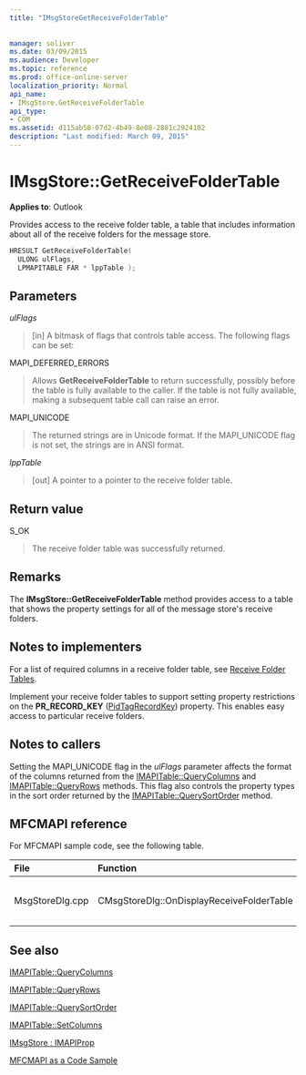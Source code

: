 ```yaml
---
title: "IMsgStoreGetReceiveFolderTable"
 
 
manager: soliver
ms.date: 03/09/2015
ms.audience: Developer
ms.topic: reference
ms.prod: office-online-server
localization_priority: Normal
api_name:
- IMsgStore.GetReceiveFolderTable
api_type:
- COM
ms.assetid: d115ab58-07d2-4b49-8e08-2881c2924102
description: "Last modified: March 09, 2015"
---
```


# IMsgStore::GetReceiveFolderTable

  
  
**Applies to**: Outlook 
  
Provides access to the receive folder table, a table that includes information about all of the receive folders for the message store.
  
```cpp
HRESULT GetReceiveFolderTable(
  ULONG ulFlags,
  LPMAPITABLE FAR * lppTable );
```

## Parameters

 _ulFlags_
  
> [in] A bitmask of flags that controls table access. The following flags can be set:
    
MAPI_DEFERRED_ERRORS 
  
> Allows **GetReceiveFolderTable** to return successfully, possibly before the table is fully available to the caller. If the table is not fully available, making a subsequent table call can raise an error. 
    
MAPI_UNICODE 
  
> The returned strings are in Unicode format. If the MAPI_UNICODE flag is not set, the strings are in ANSI format.
    
 _lppTable_
  
> [out] A pointer to a pointer to the receive folder table.
    
## Return value

S_OK 
  
> The receive folder table was successfully returned.
    
## Remarks

The **IMsgStore::GetReceiveFolderTable** method provides access to a table that shows the property settings for all of the message store's receive folders. 
  
## Notes to implementers

For a list of required columns in a receive folder table, see [Receive Folder Tables](receive-folder-tables.md). 
  
Implement your receive folder tables to support setting property restrictions on the **PR_RECORD_KEY** ([PidTagRecordKey](pidtagrecordkey-canonical-property.md)) property. This enables easy access to particular receive folders.
  
## Notes to callers

Setting the MAPI_UNICODE flag in the  _ulFlags_ parameter affects the format of the columns returned from the [IMAPITable::QueryColumns](imapitable-querycolumns.md) and [IMAPITable::QueryRows](imapitable-queryrows.md) methods. This flag also controls the property types in the sort order returned by the [IMAPITable::QuerySortOrder](imapitable-querysortorder.md) method. 
  
## MFCMAPI reference

For MFCMAPI sample code, see the following table.
  
|**File**|**Function**|**Comment**|
|:-----|:-----|:-----|
|MsgStoreDlg.cpp  <br/> |CMsgStoreDlg::OnDisplayReceiveFolderTable  <br/> |MFCMAPI uses the **IMsgStore::GetReceiveFolderTable** method to get the receive folder table to display.  <br/> |
   
## See also



[IMAPITable::QueryColumns](imapitable-querycolumns.md)
  
[IMAPITable::QueryRows](imapitable-queryrows.md)
  
[IMAPITable::QuerySortOrder](imapitable-querysortorder.md)
  
[IMAPITable::SetColumns](imapitable-setcolumns.md)
  
[IMsgStore : IMAPIProp](imsgstoreimapiprop.md)


[MFCMAPI as a Code Sample](mfcmapi-as-a-code-sample.md)

